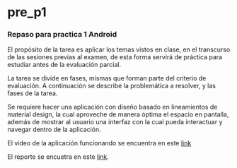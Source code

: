 # pre_p1

### Repaso para practica 1 Android

El propósito de la tarea es aplicar los temas vistos en clase, en el transcurso de las sesiones previas al examen, de esta forma servirá de práctica para estudiar antes de la evaluación parcial.

La tarea se divide en fases, mismas que forman parte del criterio de evaluación.
A continuación se describe la problemática a resolver, y las fases de la tarea.

Se requiere hacer una aplicación con diseño basado en lineamientos de material design, la cual aproveche de manera óptima el espacio en pantalla, además de mostrar al usuario una interfaz con la cual pueda interactuar y navegar dentro de la aplicación.

El video de la aplicación funcionando se encuentra en este [link](https://youtu.be/Ceg7obNuUkM)

El reporte se encuetra en este [link](https://docs.google.com/document/d/1e6XdsbXa8R4FOOYIJa8MrypTC8kZiqYKwG6tD9yyL-k).
